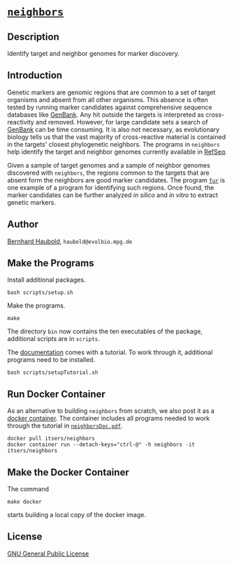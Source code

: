 # [`neighbors`](https://owncloud.gwdg.de/index.php/s/iBtUxwYqrUA2rbj)
## Description
Identify target and neighbor genomes for marker discovery.
## Introduction
Genetic markers are genomic regions that are common to a set of target
organisms and absent from all other organisms. This absence is often
tested by running marker candidates against comprehensive sequence
databases like [GenBank](https://www.ncbi.nlm.nih.gov/genbank/). Any
hit outside the targets is interpreted as cross-reactivity and
removed. However, for large candidate sets a search of
[GenBank](https://www.ncbi.nlm.nih.gov/genbank/) can be time
consuming. It is also not necessary, as evolutionary biology tells us
that the vast majority of cross-reactive material is contained in the
targets' closest phylogenetic neighbors. The programs in `neighbors`
help identify the target and neighbor genomes currently
available in [RefSeq](https://www.ncbi.nlm.nih.gov/refseq/). 

Given a sample of target genomes and a sample of neighbor genomes
discovered with `neighbors`, the regions common to the targets that
are absent form the neighbors are good marker candidates. The program
[`fur`](https://github.com/evolbioinf/fur) is one example of a program
for identifying such regions. Once found, the marker candidates can be
further analyzed *in silico* and
*in vitro* to extract genetic markers.  
## Author
[Bernhard Haubold](http://guanine.evolbio.mpg.de/), `haubold@evolbio.mpg.de`
## Make the Programs
Install additional packages.

`bash scripts/setup.sh`

Make the programs.

`make`

The directory `bin` now contains the ten executables of the
package, additional scripts are in
`scripts`.

The
[documentation](https://owncloud.gwdg.de/index.php/s/iBtUxwYqrUA2rbj)
comes with a tutorial. To work through it, additional programs need to
be installed.

`bash scripts/setupTutorial.sh`
## Run Docker Container 
As an alternative to building `neighbors` from scratch, we also post it as a [docker
  container](https://hub.docker.com/r/itsers/neighbors). The container
  includes all programs needed to work through the tutorial in
  [`neighborsDoc.pdf`](https://owncloud.gwdg.de/index.php/s/iBtUxwYqrUA2rbj).
  
  `docker pull itsers/neighbors`  
  `docker container run --detach-keys="ctrl-@" -h neighbors -it itsers/neighbors`
## Make the Docker Container
The command

`make docker`

starts building a local copy of the docker image.
## License
[GNU General Public License](https://www.gnu.org/licenses/gpl.html)

